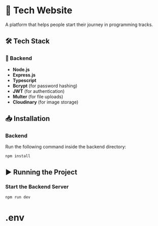 # 🚀 Tech Website

A platform that helps people start their journey in programming tracks.

## 🛠 Tech Stack

### 🔹 Backend

- **Node.js**
- **Express.js**
- **Typescript**
- **Bcrypt** (for password hashing)
- **JWT** (for authentication)
- **Multer** (for file uploads)
- **Cloudinary** (for image storage)

## 📥 Installation

### Backend

Run the following command inside the backend directory:

```bash
npm install
```

## ▶️ Running the Project

### Start the Backend Server

```bash
npm run dev
```

# .env

```bash

```
